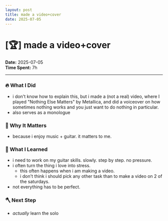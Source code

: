 ```yaml
---
layout: post
title: made a video+cover
date: 2025-07-05
---
```

# [🏆] made a video+cover

**Date:** 2025-07-05  
**Time Spent:** 7h 

---

### 🔥 What I Did
- i don't know how to explain this, but i made a (not a real) video, where I played "Nothing Else Matters" by Metallica, and did a voiceover on how sometimes nothing works and you just want to do nothing in particular.
- also serves as a monologue

### 🎯 Why It Matters
- because i enjoy music + guitar. it matters to me.

### 🧠 What I Learned
- i need to work on my guitar skills. slowly. step by step. no pressure.
- i often turn the thing i love into stress. 
    - this often happens when i am making a video. 
    - i don't think i should pick any other task than to make a video on 2 of the saturdays.
- not everything has to be perfect.

### 🪓 Next Step
- *actually* learn the solo
